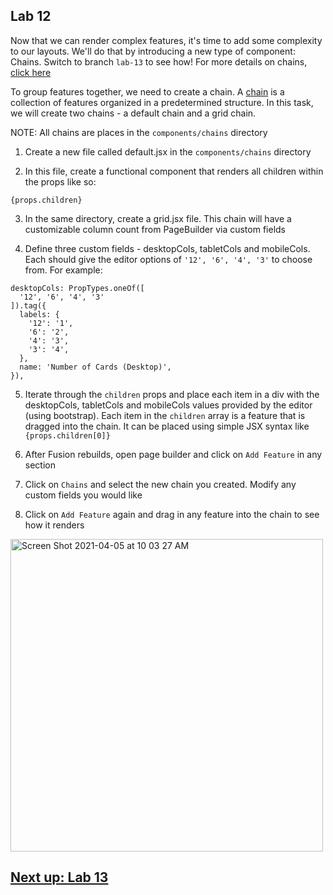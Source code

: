 ## Lab 12
Now that we can render complex features, it's time to add some complexity to our layouts. We'll do that by introducing a new type of component: Chains. Switch to branch `lab-13` to see how! For more details on chains, [click here](https://redirector.arcpublishing.com/alc/arc-products/pagebuilder/fusion/documentation/recipes/creating-chain-component.md?version=2.6)

To group features together, we need to create a chain. A [chain](https://redirector.arcpublishing.com/alc/arc-products/pagebuilder/user-docs/pagebuilder-editor-adding-features-and-chains/) is a collection of features organized in a predetermined structure. In this task, we will create two chains - a default chain and a grid chain.

NOTE: All chains are places in the `components/chains` directory

1. Create a new file called default.jsx in the `components/chains` directory

2. In this file, create a functional component that renders all children within the props like so:
```
{props.children}
```

3. In the same directory, create a grid.jsx file. This chain will have a customizable column count from PageBuilder via custom fields

4. Define three custom fields - desktopCols, tabletCols and mobileCols. Each should give the editor options of `'12', '6', '4', '3'` to choose from. For example:
```
desktopCols: PropTypes.oneOf([
  '12', '6', '4', '3'
]).tag({
  labels: {
    '12': '1',
    '6': '2',
    '4': '3',
    '3': '4',
  },
  name: 'Number of Cards (Desktop)',
}),
```

5. Iterate through the `children` props and place each item in a div with the desktopCols, tabletCols and mobileCols values provided by the editor (using bootstrap). Each item in the `children` array is a feature that is dragged into the chain. It can be placed using simple JSX syntax like `{props.children[0]}`

6. After Fusion rebuilds, open page builder and click on `Add Feature` in any section

7. Click on `Chains` and select the new chain you created. Modify any custom fields you would like

8. Click on `Add Feature` again and drag in any feature into the chain to see how it renders

<img width="500" alt="Screen Shot 2021-04-05 at 10 03 27 AM" src="https://user-images.githubusercontent.com/39777478/113582318-39413400-95f6-11eb-97c8-c8a01817138f.png">

## [Next up: Lab 13](https://github.com/wapopartners/Fusion-Training-User-Stories/tree/lab-13)
